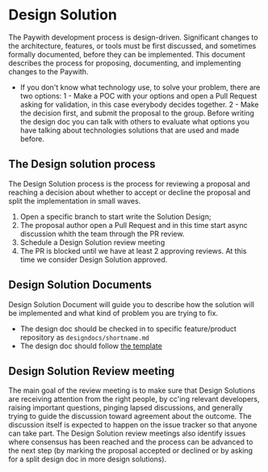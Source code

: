 # Design Solution
The Paywith development process is design-driven. Significant changes to the architecture, features, or tools must be first discussed, and sometimes formally documented, before they can be implemented.
This document describes the process for proposing, documenting, and implementing changes to the Paywith.
* If you don't know what technology use, to solve your problem, there are two options:
1 - Make a POC with your options and open a Pull Request asking for validation, in this case everybody decides together.
2 - Make the decision first, and submit the proposal to the group.
Before writing the design doc you can talk with others to evaluate what options you have talking about technologies solutions that are used and made before.

## The Design solution process
The Design Solution process is the process for reviewing a proposal and reaching a decision about whether to accept or decline the proposal and split the implementation in small waves.
 1. Open a specific branch to start write the Solution Design;
 2. The proposal author open a Pull Request and in this time start async discussion whith the team through the PR review.
 3. Schedule a Design Solution review meeting
 4. The PR is blocked until we have at least 2 approving reviews. At this time we consider Design Solution approved.

## Design Solution Documents
Design Solution Document will guide you to describe how the solution will be implemented and what kind of problem you are trying to fix.
 - The design doc should be checked in to specific feature/product repository as `designdocs/shortname.md`
 - The design doc should follow [the template](https://github.com/paywith/genU/blob/master/designdocs/TEMPLATE.md)

## Design Solution Review meeting
The main goal of the review meeting is to make sure that Design Solutions are receiving attention from the right people, by cc'ing relevant developers, raising important questions, pinging lapsed discussions, and generally trying to guide the discussion toward agreement about the outcome. The discussion itself is expected to happen on the issue tracker so that anyone can take part.
The Design Solution review meetings also identify issues where consensus has been reached and the process can be advanced to the next step (by marking the proposal accepted or declined or by asking for a split design doc in more design solutions).  
